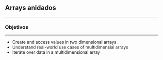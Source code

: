 ## Arrays anidados
---

### Objetivos  
---
* Create and access values in two dimensional arrays
* Understand real-world use cases of multidimensial arrays
* Iterate over data in a multidimensional array
